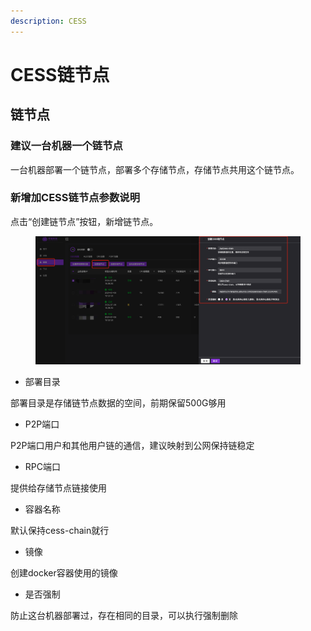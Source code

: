 ```yaml
---
description: CESS
---
```


# CESS链节点

## 链节点 <a href="#lian-jie-dian" id="lian-jie-dian"></a>

### 建议一台机器一个链节点 <a href="#jian-yi-yi-tai-ji-qi-yi-ge-lian-jie-dian" id="jian-yi-yi-tai-ji-qi-yi-ge-lian-jie-dian"></a>

一台机器部署一个链节点，部署多个存储节点，存储节点共用这个链节点。

### 新增加CESS链节点参数说明 <a href="#xin-zeng-jia-cess-lian-jie-dian-can-shu-shuo-ming" id="xin-zeng-jia-cess-lian-jie-dian-can-shu-shuo-ming"></a>

点击“创建链节点”按钮，新增链节点。

<figure><img src="../../.gitbook/assets/image (4).png" alt=""><figcaption></figcaption></figure>

* 部署目录

部署目录是存储链节点数据的空间，前期保留500G够用

* P2P端口

P2P端口用户和其他用户链的通信，建议映射到公网保持链稳定

* RPC端口

提供给存储节点链接使用

* 容器名称

默认保持cess-chain就行

* 镜像

创建docker容器使用的镜像

* 是否强制

防止这台机器部署过，存在相同的目录，可以执行强制删除
